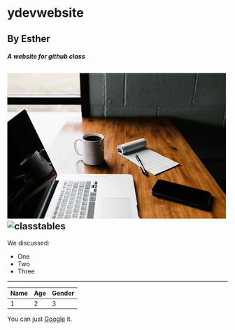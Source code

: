 # ydevwebsite
## By Esther
##### A website for **github** class
![banner](banner.png)
![classtables](https://unsplash.com/photos/yf9hEzG8EKI)
---
We discussed:
- One
- Two
- Three
---
|Name|Age|Gender|
|----|-----|----|
|  1  |  2   | 3   |
You can just [Google](https://www.google.com) it.
